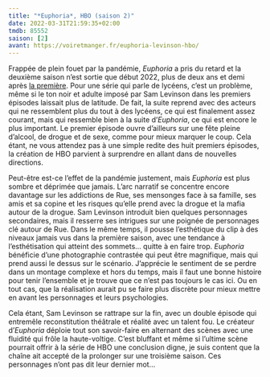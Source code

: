 ```yaml
---
title: "*Euphoria*, HBO (saison 2)"
date: 2022-03-31T21:59:35+02:00
tmdb: 85552 
saison: [2]
avant: https://voiretmanger.fr/euphoria-levinson-hbo/
---
```


Frappée de plein fouet par la pandémie, *Euphoria* a pris du retard et la deuxième saison n’est sortie que début 2022, plus de deux ans et demi après [la première](https://voiretmanger.fr/euphoria-levinson-hbo/). Pour une série qui parle de lycéens, c’est un problème, même si le ton noir et adulte imposé par Sam Levinson dans les premiers épisodes laissait plus de latitude. De fait, la suite reprend avec des acteurs qui ne ressemblent plus du tout à des lycéens, ce qui est finalement assez courant, mais qui ressemble bien à la suite d’*Euphoria*, ce qui est encore le plus important. Le premier épisode ouvre d’ailleurs sur une fête pleine d’alcool, de drogue et de sexe, comme pour mieux marquer le coup. Cela étant, ne vous attendez pas à une simple redite des huit premiers épisodes, la création de HBO parvient à surprendre en allant dans de nouvelles directions.

Peut-être est-ce l’effet de la pandémie justement, mais *Euphoria* est plus sombre et déprimée que jamais. L’arc narratif se concentre encore davantage sur les addictions de Rue, ses mensonges face à sa famille, ses amis et sa copine et les risques qu’elle prend avec la drogue et la mafia autour de la drogue. Sam Levinson introduit bien quelques personnages secondaires, mais il resserre ses intrigues sur une poignée de personnages clé autour de Rue. Dans le même temps, il pousse l’esthétique du clip à des niveaux jamais vus dans la première saison, avec une tendance à l’esthétisation qui atteint des sommets… quitte à en faire trop. *Euphoria* bénéficie d’une photographie contrastée qui peut être magnifique, mais qui prend aussi le dessus sur le scénario. J’apprécie le sentiment de se perdre dans un montage complexe et hors du temps, mais il faut une bonne histoire pour tenir l’ensemble et je trouve que ce n’est pas toujours le cas ici. Ou en tout cas, que la réalisation aurait pu se faire plus discrète pour mieux mettre en avant les personnages et leurs psychologies.

Cela étant, Sam Levinson se rattrape sur la fin, avec un double épisode qui entremêle reconstitution théâtrale et réalité avec un talent fou. Le créateur d’*Euphoria* déploie tout son savoir-faire en alternant des scènes avec une fluidité qui frôle la haute-voltige. C’est bluffant et même si l’ultime scène pourrait offrir à la série de HBO une conclusion digne, je suis content que la chaîne ait accepté de la prolonger sur une troisième saison. Ces personnages n’ont pas dit leur dernier mot…


